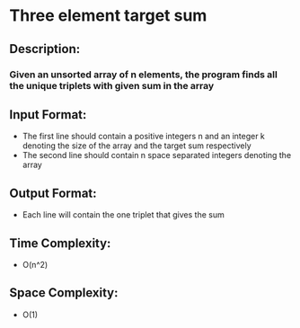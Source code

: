 # Three element target sum
## Description:
### Given an unsorted array of n elements, the program finds all the unique triplets with given sum in the array
## Input Format:
* The first line should contain a positive integers n and an integer k denoting the size of the array and the target sum respectively
* The second line should contain n space separated integers denoting the array
## Output Format:
* Each line will contain the one triplet that gives the sum
## Time Complexity: 
* O(n^2)
## Space Complexity: 
* O(1)